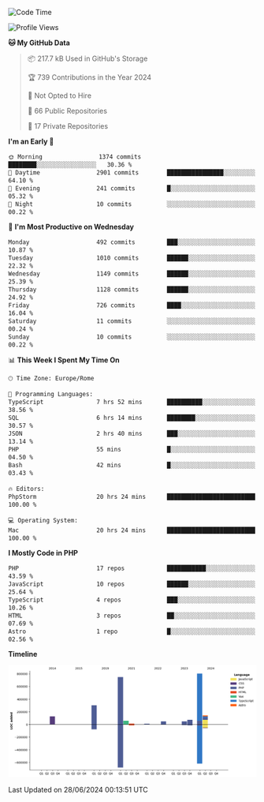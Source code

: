 <!--START_SECTION:waka-->
![Code Time](http://img.shields.io/badge/Code%20Time-5%2C127%20hrs%2042%20mins-blue)

![Profile Views](http://img.shields.io/badge/Profile%20Views-0-blue)

**🐱 My GitHub Data** 

> 📦 217.7 kB Used in GitHub's Storage 
 > 
> 🏆 739 Contributions in the Year 2024
 > 
> 🚫 Not Opted to Hire
 > 
> 📜 66 Public Repositories 
 > 
> 🔑 17 Private Repositories 
 > 
**I'm an Early 🐤** 

```text
🌞 Morning                1374 commits        ████████░░░░░░░░░░░░░░░░░   30.36 % 
🌆 Daytime                2901 commits        ████████████████░░░░░░░░░   64.10 % 
🌃 Evening                241 commits         █░░░░░░░░░░░░░░░░░░░░░░░░   05.32 % 
🌙 Night                  10 commits          ░░░░░░░░░░░░░░░░░░░░░░░░░   00.22 % 
```
📅 **I'm Most Productive on Wednesday** 

```text
Monday                   492 commits         ███░░░░░░░░░░░░░░░░░░░░░░   10.87 % 
Tuesday                  1010 commits        ██████░░░░░░░░░░░░░░░░░░░   22.32 % 
Wednesday                1149 commits        ██████░░░░░░░░░░░░░░░░░░░   25.39 % 
Thursday                 1128 commits        ██████░░░░░░░░░░░░░░░░░░░   24.92 % 
Friday                   726 commits         ████░░░░░░░░░░░░░░░░░░░░░   16.04 % 
Saturday                 11 commits          ░░░░░░░░░░░░░░░░░░░░░░░░░   00.24 % 
Sunday                   10 commits          ░░░░░░░░░░░░░░░░░░░░░░░░░   00.22 % 
```


📊 **This Week I Spent My Time On** 

```text
🕑︎ Time Zone: Europe/Rome

💬 Programming Languages: 
TypeScript               7 hrs 52 mins       ██████████░░░░░░░░░░░░░░░   38.56 % 
SQL                      6 hrs 14 mins       ████████░░░░░░░░░░░░░░░░░   30.57 % 
JSON                     2 hrs 40 mins       ███░░░░░░░░░░░░░░░░░░░░░░   13.14 % 
PHP                      55 mins             █░░░░░░░░░░░░░░░░░░░░░░░░   04.50 % 
Bash                     42 mins             █░░░░░░░░░░░░░░░░░░░░░░░░   03.43 % 

🔥 Editors: 
PhpStorm                 20 hrs 24 mins      █████████████████████████   100.00 % 

💻 Operating System: 
Mac                      20 hrs 24 mins      █████████████████████████   100.00 % 
```

**I Mostly Code in PHP** 

```text
PHP                      17 repos            ███████████░░░░░░░░░░░░░░   43.59 % 
JavaScript               10 repos            ██████░░░░░░░░░░░░░░░░░░░   25.64 % 
TypeScript               4 repos             ███░░░░░░░░░░░░░░░░░░░░░░   10.26 % 
HTML                     3 repos             ██░░░░░░░░░░░░░░░░░░░░░░░   07.69 % 
Astro                    1 repo              █░░░░░░░░░░░░░░░░░░░░░░░░   02.56 % 
```



**Timeline**

![Lines of Code chart](https://raw.githubusercontent.com/frnwtr/frnwtr/main/assets/bar_graph.png)


 Last Updated on 28/06/2024 00:13:51 UTC
<!--END_SECTION:waka-->